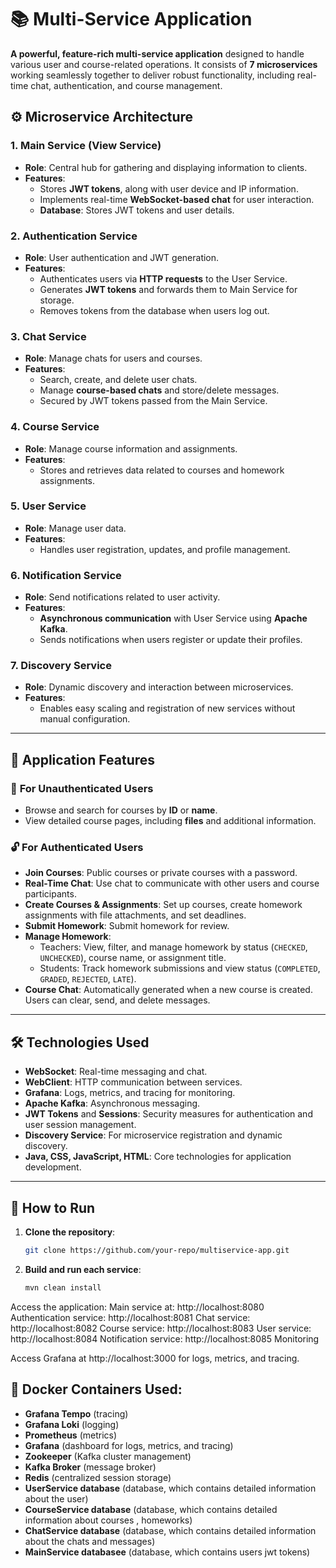 # 📚 Multi-Service Application

**A powerful, feature-rich multi-service application** designed to handle various user and course-related operations. It consists of **7 microservices** working seamlessly together to deliver robust functionality, including real-time chat, authentication, and course management.

## ⚙️ Microservice Architecture

### 1. **Main Service (View Service)**
   - **Role**: Central hub for gathering and displaying information to clients.
   - **Features**:
     - Stores **JWT tokens**, along with user device and IP information.
     - Implements real-time **WebSocket-based chat** for user interaction.
     - **Database**: Stores JWT tokens and user details.

### 2. **Authentication Service**
   - **Role**: User authentication and JWT generation.
   - **Features**:
     - Authenticates users via **HTTP requests** to the User Service.
     - Generates **JWT tokens** and forwards them to Main Service for storage.
     - Removes tokens from the database when users log out.

### 3. **Chat Service**
   - **Role**: Manage chats for users and courses.
   - **Features**:
     - Search, create, and delete user chats.
     - Manage **course-based chats** and store/delete messages.
     - Secured by JWT tokens passed from the Main Service.

### 4. **Course Service**
   - **Role**: Manage course information and assignments.
   - **Features**:
     - Stores and retrieves data related to courses and homework assignments.

### 5. **User Service**
   - **Role**: Manage user data.
   - **Features**:
     - Handles user registration, updates, and profile management.

### 6. **Notification Service**
   - **Role**: Send notifications related to user activity.
   - **Features**:
     - **Asynchronous communication** with User Service using **Apache Kafka**.
     - Sends notifications when users register or update their profiles.

### 7. **Discovery Service**
   - **Role**: Dynamic discovery and interaction between microservices.
   - **Features**:
     - Enables easy scaling and registration of new services without manual configuration.

---

## 🔑 Application Features

### 📖 **For Unauthenticated Users**
- Browse and search for courses by **ID** or **name**.
- View detailed course pages, including **files** and additional information.

### 🔓 **For Authenticated Users**
- **Join Courses**: Public courses or private courses with a password.
- **Real-Time Chat**: Use chat to communicate with other users and course participants.
- **Create Courses & Assignments**: Set up courses, create homework assignments with file attachments, and set deadlines.
- **Submit Homework**: Submit homework for review.
- **Manage Homework**:
  - Teachers: View, filter, and manage homework by status (`CHECKED`, `UNCHECKED`), course name, or assignment title.
  - Students: Track homework submissions and view status (`COMPLETED`, `GRADED`, `REJECTED`, `LATE`).
- **Course Chat**: Automatically generated when a new course is created. Users can clear, send, and delete messages.

---

## 🛠️ Technologies Used
- **WebSocket**: Real-time messaging and chat.
- **WebClient**: HTTP communication between services.
- **Grafana**: Logs, metrics, and tracing for monitoring.
- **Apache Kafka**: Asynchronous messaging.
- **JWT Tokens** and **Sessions**: Security measures for authentication and user session management.
- **Discovery Service**: For microservice registration and dynamic discovery.
- **Java, CSS, JavaScript, HTML**: Core technologies for application development.

---

## 🚀 How to Run

1. **Clone the repository**:
   ```bash
   git clone https://github.com/your-repo/multiservice-app.git


2. **Build and run each service**:
   ```bash
   mvn clean install

Access the application:
 Main service at: http://localhost:8080
 Authentication service: http://localhost:8081
 Chat service: http://localhost:8082
 Course service: http://localhost:8083
 User service: http://localhost:8084
 Notification service: http://localhost:8085
 Monitoring

Access Grafana at http://localhost:3000 for logs, metrics, and tracing.

## 🐳 Docker Containers Used:

- **Grafana Tempo** (tracing)
- **Grafana Loki** (logging)
- **Prometheus** (metrics)
- **Grafana** (dashboard for logs, metrics, and tracing)
- **Zookeeper** (Kafka cluster management)
- **Kafka Broker** (message broker)
- **Redis** (centralized session storage)
- **UserService database** (database, which contains detailed information about the user)
- **CourseService database** (database, which contains detailed information about courses , homeworks)
- **ChatService database** (database, which contains detailed information about the chats and messages)
- **MainService databasee** (database, which contains users jwt tokens)
